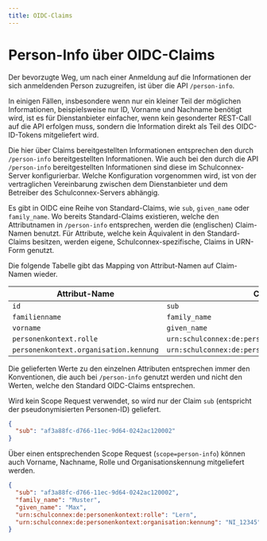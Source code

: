 ```yaml
---
title: OIDC-Claims
---
```


# Person-Info über OIDC-Claims

Der bevorzugte Weg, um nach einer Anmeldung auf die Informationen der sich anmeldenden Person
zuzugreifen, ist über die API `/person-info`.

In einigen Fällen, insbesondere wenn nur ein kleiner Teil der möglichen Informationen,
beispielsweise nur ID, Vorname und Nachname benötigt wird, ist es für Dienstanbieter einfacher,
wenn kein gesonderter REST-Call auf die API erfolgen muss, sondern die Information direkt
als Teil des OIDC-ID-Tokens mitgeliefert wird.

Die hier über Claims bereitgestellten Informationen entsprechen den durch `/person-info`
bereitgestellten Informationen. Wie auch bei den durch die API `/person-info` bereitgestellten
Informationen sind diese im Schulconnex-Server konfigurierbar. Welche Konfiguration vorgenommen
wird, ist von der vertraglichen Vereinbarung zwischen dem Dienstanbieter und dem Betreiber
des Schulconnex-Servers abhängig.

Es gibt in OIDC eine Reihe von Standard-Claims, wie `sub`, `given_name` oder `family_name`.
Wo bereits Standard-Claims existieren, welche den Attributnamen in `/person-info` entsprechen,
werden die (englischen) Claim-Namen benutzt. Für Attribute, welche kein Äquivalent in den
Standard-Claims besitzen, werden eigene, Schulconnex-spezifische, Claims in URN-Form genutzt.

Die folgende Tabelle gibt das Mapping von Attribut-Namen auf Claim-Namen wieder.

Attribut-Name | Claim-Name
--- | ---
`id` | `sub`
`familienname` | `family_name`
`vorname` | `given_name`
`personenkontext.rolle` | `urn:schulconnex:de:personenkontext:rolle`
`personenkontext.organisation.kennung` | `urn:schulconnex:de:personenkontext:organisation:kennung`

Die gelieferten Werte zu den einzelnen Attributen entsprechen immer den Konventionen, die auch
bei `/person-info` genutzt werden und nicht den Werten, welche den Standard OIDC-Claims entsprechen.

Wird kein Scope Request verwendet, so wird nur der Claim `sub` (entspricht der
pseudonymisierten Personen-ID) geliefert.

```json
{
  "sub": "af3a88fc-d766-11ec-9d64-0242ac120002"
}
```

Über einen entsprechenden Scope Request (`scope=person-info`) können auch Vorname,
Nachname, Rolle und Organisationskennung mitgeliefert werden.

```json
{
  "sub": "af3a88fc-d766-11ec-9d64-0242ac120002",
  "family_name": "Muster",
  "given_name": "Max",
  "urn:schulconnex:de:personenkontext:rolle": "Lern",
  "urn:schulconnex:de:personenkontext:organisation:kennung": "NI_12345"
}
```
